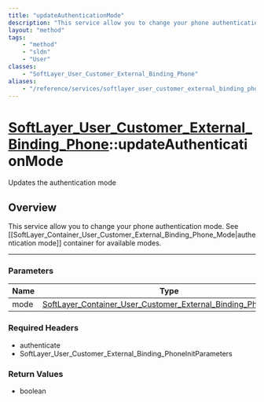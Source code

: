 ```yaml
---
title: "updateAuthenticationMode"
description: "This service allow you to change your phone authentication mode. See [[SoftLayer_Container_User_Customer_External_Bindin... "
layout: "method"
tags:
    - "method"
    - "sldn"
    - "User"
classes:
    - "SoftLayer_User_Customer_External_Binding_Phone"
aliases:
    - "/reference/services/softlayer_user_customer_external_binding_phone/updateAuthenticationMode"
---
```

# [SoftLayer_User_Customer_External_Binding_Phone](/reference/services/SoftLayer_User_Customer_External_Binding_Phone)::updateAuthenticationMode

Updates the authentication mode


## Overview 
This service allow you to change your phone authentication mode. See [[SoftLayer_Container_User_Customer_External_Binding_Phone_Mode|authentication mode]] container for available modes. 

-----

### Parameters 
|Name | Type | Description |
| --- | --- | --- |
|mode| <a href='/reference/datatypes/SoftLayer_Container_User_Customer_External_Binding_Phone_Mode'>SoftLayer_Container_User_Customer_External_Binding_Phone_Mode </a>| |


### Required Headers
* authenticate
* SoftLayer_User_Customer_External_Binding_PhoneInitParameters


### Return Values
* boolean




